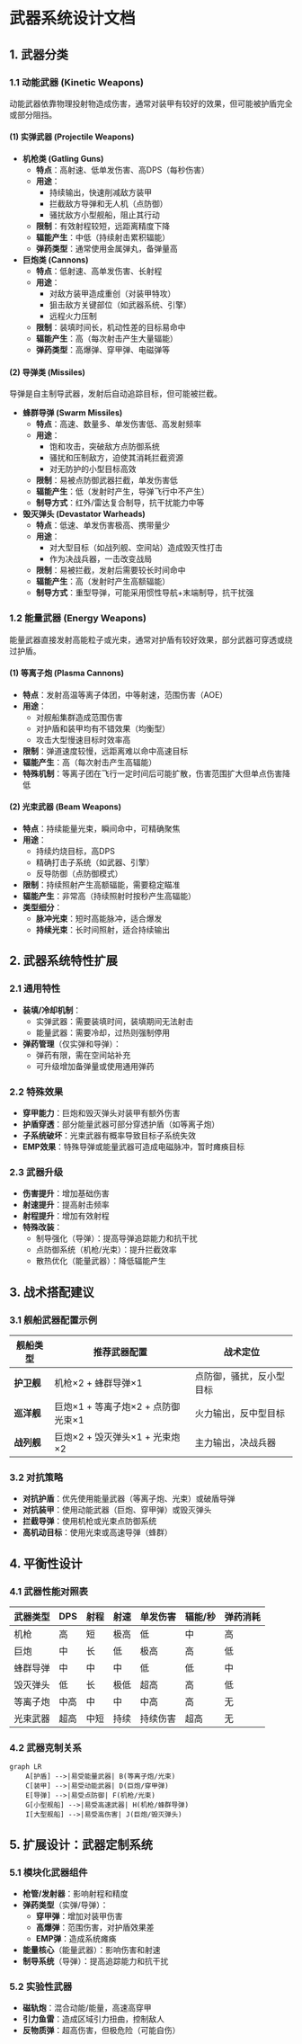 # 武器系统设计文档
## 1. 武器分类
### 1.1 动能武器 (Kinetic Weapons)
动能武器依靠物理投射物造成伤害，通常对装甲有较好的效果，但可能被护盾完全或部分阻挡。
#### (1) 实弹武器 (Projectile Weapons)
- **机枪类 (Gatling Guns)**
  - **特点**：高射速、低单发伤害、高DPS（每秒伤害）
  - **用途**：
    - 持续输出，快速削减敌方装甲
    - 拦截敌方导弹和无人机（点防御）
    - 骚扰敌方小型舰船，阻止其行动
  - **限制**：有效射程较短，远距离精度下降
  - **辐能产生**：中低（持续射击累积辐能）
  - **弹药类型**：通常使用金属弹丸，备弹量高
- **巨炮类 (Cannons)**
  - **特点**：低射速、高单发伤害、长射程
  - **用途**：
    - 对敌方装甲造成重创（对装甲特攻）
    - 狙击敌方关键部位（如武器系统、引擎）
    - 远程火力压制
  - **限制**：装填时间长，机动性差的目标易命中
  - **辐能产生**：高（每次射击产生大量辐能）
  - **弹药类型**：高爆弹、穿甲弹、电磁弹等
#### (2) 导弹类 (Missiles)
导弹是自主制导武器，发射后自动追踪目标，但可能被拦截。
- **蜂群导弹 (Swarm Missiles)**
  - **特点**：高速、数量多、单发伤害低、高发射频率
  - **用途**：
    - 饱和攻击，突破敌方点防御系统
    - 骚扰和压制敌方，迫使其消耗拦截资源
    - 对无防护的小型目标高效
  - **限制**：易被点防御武器拦截，单发伤害低
  - **辐能产生**：低（发射时产生，导弹飞行中不产生）
  - **制导方式**：红外/雷达复合制导，抗干扰能力中等
- **毁灭弹头 (Devastator Warheads)**
  - **特点**：低速、单发伤害极高、携带量少
  - **用途**：
    - 对大型目标（如战列舰、空间站）造成毁灭性打击
    - 作为决战兵器，一击改变战局
  - **限制**：易被拦截，发射后需要较长时间命中
  - **辐能产生**：高（发射时产生高额辐能）
  - **制导方式**：重型导弹，可能采用惯性导航+末端制导，抗干扰强
### 1.2 能量武器 (Energy Weapons)
能量武器直接发射高能粒子或光束，通常对护盾有较好效果，部分武器可穿透或绕过护盾。
#### (1) 等离子炮 (Plasma Cannons)
- **特点**：发射高温等离子体团，中等射速，范围伤害（AOE）
- **用途**：
  - 对舰船集群造成范围伤害
  - 对护盾和装甲均有不错效果（均衡型）
  - 攻击大型慢速目标时效率高
- **限制**：弹道速度较慢，远距离难以命中高速目标
- **辐能产生**：高（每次射击产生高辐能）
- **特殊机制**：等离子团在飞行一定时间后可能扩散，伤害范围扩大但单点伤害降低
#### (2) 光束武器 (Beam Weapons)
- **特点**：持续能量光束，瞬间命中，可精确聚焦
- **用途**：
  - 持续灼烧目标，高DPS
  - 精确打击子系统（如武器、引擎）
  - 反导防御（点防御模式）
- **限制**：持续照射产生高额辐能，需要稳定瞄准
- **辐能产生**：非常高（持续照射时按秒产生高辐能）
- **类型细分**：
  - **脉冲光束**：短时高能脉冲，适合爆发
  - **持续光束**：长时间照射，适合持续输出
## 2. 武器系统特性扩展
### 2.1 通用特性
- **装填/冷却机制**：
  - 实弹武器：需要装填时间，装填期间无法射击
  - 能量武器：需要冷却，过热则强制停用
- **弹药管理**（仅实弹和导弹）：
  - 弹药有限，需在空间站补充
  - 可升级增加备弹量或使用通用弹药
### 2.2 特殊效果
- **穿甲能力**：巨炮和毁灭弹头对装甲有额外伤害
- **护盾穿透**：部分能量武器可部分穿透护盾（如等离子炮）
- **子系统破坏**：光束武器有概率导致目标子系统失效
- **EMP效果**：特殊导弹或能量武器可造成电磁脉冲，暂时瘫痪目标
### 2.3 武器升级
- **伤害提升**：增加基础伤害
- **射速提升**：提高射击频率
- **射程提升**：增加有效射程
- **特殊改装**：
  - 制导强化（导弹）：提高导弹追踪能力和抗干扰
  - 点防御系统（机枪/光束）：提升拦截效率
  - 散热优化（能量武器）：降低辐能产生
## 3. 战术搭配建议
### 3.1 舰船武器配置示例
| 舰船类型   | 推荐武器配置                        | 战术定位               |
|------------|-------------------------------------|------------------------|
| **护卫舰** | 机枪×2 + 蜂群导弹×1                 | 点防御，骚扰，反小型目标 |
| **巡洋舰** | 巨炮×1 + 等离子炮×2 + 点防御光束×1  | 火力输出，反中型目标    |
| **战列舰** | 巨炮×2 + 毁灭弹头×1 + 光束炮×2      | 主力输出，决战兵器      |
### 3.2 对抗策略
- **对抗护盾**：优先使用能量武器（等离子炮、光束）或破盾导弹
- **对抗装甲**：使用动能武器（巨炮、穿甲弹）或毁灭弹头
- **拦截导弹**：使用机枪或光束点防御系统
- **高机动目标**：使用光束或高速导弹（蜂群）
## 4. 平衡性设计
### 4.1 武器性能对照表
| 武器类型       | DPS  | 射程 | 射速 | 单发伤害 | 辐能/秒 | 弹药消耗 |
|----------------|------|------|------|----------|---------|----------|
| 机枪           | 高   | 短   | 极高 | 低       | 中      | 高       |
| 巨炮           | 中   | 长   | 低   | 极高     | 高      | 低       |
| 蜂群导弹       | 中   | 中   | 中   | 低       | 低      | 中       |
| 毁灭弹头       | 低   | 长   | 极低 | 超高     | 高      | 低       |
| 等离子炮       | 中高 | 中   | 中   | 中高     | 高      | 无       |
| 光束武器       | 超高 | 中短 | 持续| 持续伤害 | 超高    | 无       |
### 4.2 武器克制关系
```mermaid
graph LR
    A[护盾] -->|易受能量武器| B(等离子炮/光束)
    C[装甲] -->|易受动能武器| D(巨炮/穿甲弹)
    E[导弹] -->|易受点防御| F(机枪/光束)
    G[小型舰船] -->|易受高速武器| H(机枪/蜂群导弹)
    I[大型舰船] -->|易受高伤害| J(巨炮/毁灭弹头)
```
## 5. 扩展设计：武器定制系统
### 5.1 模块化武器组件
- **枪管/发射器**：影响射程和精度
- **弹药类型**（实弹/导弹）：
  - **穿甲弹**：增加对装甲伤害
  - **高爆弹**：范围伤害，对护盾效果差
  - **EMP弹**：造成系统瘫痪
- **能量核心**（能量武器）：影响伤害和射速
- **制导系统**（导弹）：提高追踪能力和抗干扰
### 5.2 实验性武器
- **磁轨炮**：混合动能/能量，高速高穿甲
- **引力鱼雷**：造成区域引力扭曲，控制敌人
- **反物质弹**：超高伤害，但极危险（可能自伤）